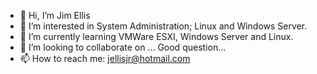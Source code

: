 - 👋 Hi, I’m Jim Ellis
- 👀 I’m interested in System Administration; Linux and Windows Server.
- 🌱 I’m currently learning VMWare ESXI, Windows Server and Linux.
- 💞️ I’m looking to collaborate on ...  Good question...
- 📫 How to reach me: jellisjr@hotmail.com

<!---
jellisjr/jellisjr is a ✨ special ✨ repository because its `README.md` (this file) appears on your GitHub profile.
You can click the Preview link to take a look at your changes.
--->
